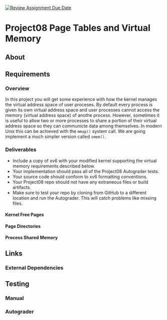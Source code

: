 [![Review Assignment Due Date](https://classroom.github.com/assets/deadline-readme-button-24ddc0f5d75046c5622901739e7c5dd533143b0c8e959d652212380cedb1ea36.svg)](https://classroom.github.com/a/JXTgUwc5)
# Project08 Page Tables and Virtual Memory

## About

## Requirements

### Overview

In this project you will get some experience with how the kernel manages the virtual address space of user proceses. By default every process is given its own virtual address space and user processes cannot access the memory (virtual address space) of anothe process. However, sometimes it is useful to allow two or more processes to share a portion of their virtual address space so they can communicte data among themselves. In modern Unix this can be achieved with the `mmap()` system call. We are going implement a much simpler version called `smem()`.

### Deliverables

* Include a copy of xv6 with your modified kernel supporting the virtual memory requirements described below.  
* Your implementation should pass all of the Project08 Autograder tests.  
* Your source code should conform to xv6 formatting conventions.  
* Your Project08 repo should not have any extraneous files or build artifacts.  
* Make sure to test your repo by cloning from GitHub to a different location and run the Autograder. This will catch problems like missing files.  

#### Kernel Free Pages
#### Page Directories
#### Process Shared Memory

## Links

### External Dependencies

## Testing

### Manual

### Autograder

